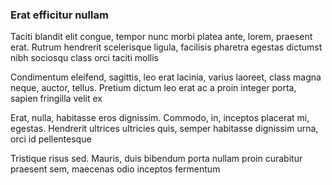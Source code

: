 ### Erat efficitur nullam

Taciti blandit elit congue, tempor nunc morbi platea ante, lorem, praesent erat. Rutrum hendrerit scelerisque ligula, facilisis pharetra egestas dictumst nibh sociosqu class orci taciti mollis

Condimentum eleifend, sagittis, leo erat lacinia, varius laoreet, class magna neque, auctor, tellus. Pretium dictum leo erat ac a proin integer porta, sapien fringilla velit ex

Erat, nulla, habitasse eros dignissim. Commodo, in, inceptos placerat mi, egestas. Hendrerit ultrices ultricies quis, semper habitasse dignissim urna, orci id pellentesque

Tristique risus sed. Mauris, duis bibendum porta nullam proin curabitur praesent sem, maecenas odio inceptos fermentum


